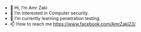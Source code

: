 - 👋 Hi, I’m Amr Zaki
- 👀 I’m interested in Computer security.
- 🌱 I’m currently learning penetration testing.
- 📫 How to reach me https://www.facebook.com/AmrZaki23/

<!---
AmrZaki23/AmrZaki23 is a ✨ special ✨ repository because its `README.md` (this file) appears on your GitHub profile.
You can click the Preview link to take a look at your changes.
--->
